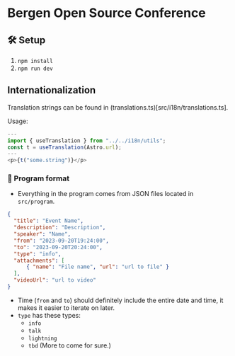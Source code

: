 # Bergen Open Source Conference

## 🛠️ Setup

1. `npm install`
2. `npm run dev`

## Internationalization

Translation strings can be found in (translations.ts)[src/i18n/translations.ts].

Usage:
```ts
---
import { useTranslation } from "../../i18n/utils";
const t = useTranslation(Astro.url);
---
<p>{t("some.string")}</p>
```

### 📅 Program format
- Everything in the program comes from JSON files located in `src/program`.

```json
{
  "title": "Event Name",
  "description": "Description",
  "speaker": "Name",
  "from": "2023-09-20T19:24:00",
  "to": "2023-09-20T20:24:00",
  "type": "info",
  "attachments": [
      { "name": "File name", "url": "url to file" }
  ],
  "videoUrl": "url to video"
}
```

- Time (`from` and `to`) should definitely include the entire date and time, it makes it easier to iterate on later.
- `type` has these types:
  - `info`
  - `talk`
  - `lightning`
  - `tbd` (More to come for sure.)
